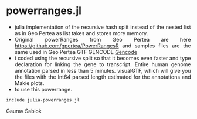 # powerranges.jl

<div align = "justify">
  
- julia implementation of the recursive hash split instead of the nested list as in Geo Pertea as list takes and stores more memory.
- Original powerRanges from Geo Pertea are here https://github.com/gpertea/PowerRangesR and samples files are the same used in Geo Pertea GTF GENCODE [Gencode](https://www.gencodegenes.org/human/release_43lift37.html)
- i coded using the recursive split so that it becomes even faster and type declaration for linking the gene to transcript. Entire human genome annotation parsed in less than 5 minutes. visualGTF, which will give you the files with the Int64 parsed length estimated for the annotations and Makie plots. 
- to use this powerrange. 
```
include julia-powerranges.jl
```

Gaurav Sablok


